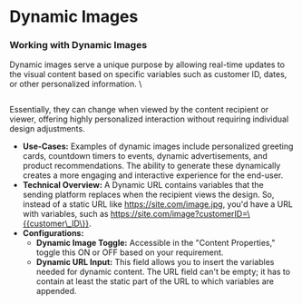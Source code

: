 # Dynamic Images

### Working with Dynamic Images

Dynamic images serve a unique purpose by allowing real-time updates to the visual content based on specific variables such as customer ID, dates, or other personalized information. \


<figure><img src="https://lh7-eu.googleusercontent.com/Kol_Tdw2yi5j3afFu-vQMuPn9vH-jYOWUDpbEOudel1HWHELzP9N2cY_K3HZ0bkAL2xmKZFNs34tgGN9_GMzQhiUqjI-POO8Fz_GZIrkiQJVBe4TQwrj11yYDlA-kQxpZxJxPz0k9FTchpGzTKuJJrg" alt=""><figcaption></figcaption></figure>

Essentially, they can change when viewed by the content recipient or viewer, offering highly personalized interaction without requiring individual design adjustments.

* **Use-Cases:** Examples of dynamic images include personalized greeting cards, countdown timers to events, dynamic advertisements, and product recommendations. The ability to generate these dynamically creates a more engaging and interactive experience for the end-user.
* **Technical Overview:** A Dynamic URL contains variables that the sending platform replaces when the recipient views the design. So, instead of a static URL like https://site.com/image.jpg, you'd have a URL with variables, such as https://site.com/image?customerID=\{{customer\_ID\}}.
* **Configurations:**
  * **Dynamic Image Toggle:** Accessible in the "Content Properties," toggle this ON or OFF based on your requirement.
  * **Dynamic URL Input:** This field allows you to insert the variables needed for dynamic content. The URL field can't be empty; it has to contain at least the static part of the URL to which variables are appended.
